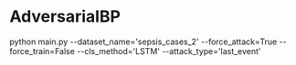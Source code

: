 # AdversarialBP



python main.py --dataset_name='sepsis_cases_2' --force_attack=True --force_train=False --cls_method='LSTM' --attack_type='last_event'